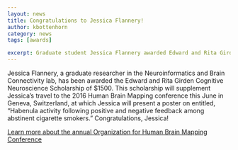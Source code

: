 ```yaml
---
layout: news
title: Congratulations to Jessica Flannery!
author: kbottenhorn
category: news
tags: [awards]

excerpt: Graduate student Jessica Flannery awarded Edward and Rita Girden Cognitive Neuroscience Scholarship
---
```


Jessica Flannery, a graduate researcher in the Neuroinformatics and Brain Connectivity lab, has been awarded the Edward and Rita Girden Cognitive Neuroscience Scholarship of $1500. This scholarship will supplement Jessica’s travel to the 2016 Human Brain Mapping conference this June in Geneva, Switzerland, at which Jessica will present a poster on entitled, “Habenula activity following positive and negative feedback among abstinent cigarette smokers.” Congratulations, Jessica!

[Learn more about the annual Organization for Human Brain Mapping Conference](https://www.humanbrainmapping.org/i4a/pages/index.cfm?pageID=3662)
